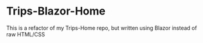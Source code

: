 # Trips-Blazor-Home
This is a refactor of my Trips-Home repo, but written using Blazor instead of raw HTML/CSS

